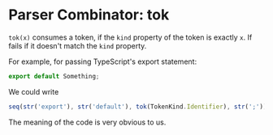 # Parser Combinator: tok

`tok(x)` consumes a token, if the `kind` property of the token is exactly `x`. If fails if it doesn't match the `kind` property.

For example, for passing TypeScript's export statement:

```typescript
export default Something;
```

We could write

```typescript
seq(str('export'), str('default'), tok(TokenKind.Identifier), str(';'))
```

The meaning of the code is very obvious to us.
